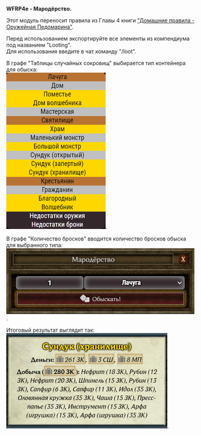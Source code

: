 <b>WFRP4e - Мародёрство.</b>

Этот модуль переносит правила из Главы 4 книги ["Домашние правила - Оружейная Педомарина"](https://vk.com/wall-128186986_8896?ysclid=mbt657y8eg421782207).

Перед использованием экспортируйте все элементы из компендиума под названием "Looting".  
Для использования введите в чат команду "/loot".

В графе "Таблицы случайных сокровищ" выбирается тип контейнера для обыска:  
![Таблицы случайных сокровищ](https://raw.githubusercontent.com/nPocToI4eJI/wfrp4e-looting/refs/heads/main/example/2.png).

В графе "Количество бросков" вводится количество бросков обыска для выбранного типа:  
![Окно броска](https://raw.githubusercontent.com/nPocToI4eJI/wfrp4e-looting/refs/heads/main/example/1.png).

Итоговый результат выглядит так:  
![Сообщение в чате](https://raw.githubusercontent.com/nPocToI4eJI/wfrp4e-looting/refs/heads/main/example/3.png).
